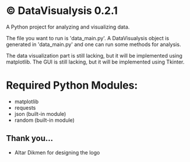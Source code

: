# © DataVisualysis 0.2.1

A Python project for analyzing and visualizing data.

The file you want to run is 'data_main.py'. A DataVisualysis object is generated in 'data_main.py' and one can run some methods for analysis.

The data visualization part is still lacking, but it will be implemented using matplotlib.
The GUI is still lacking, but it will be implemented using Tkinter.

# Required Python Modules:
- matplotlib
- requests
- json (built-in module)
- random (built-in module)

## Thank you...
- Altar Dikmen for designing the logo

